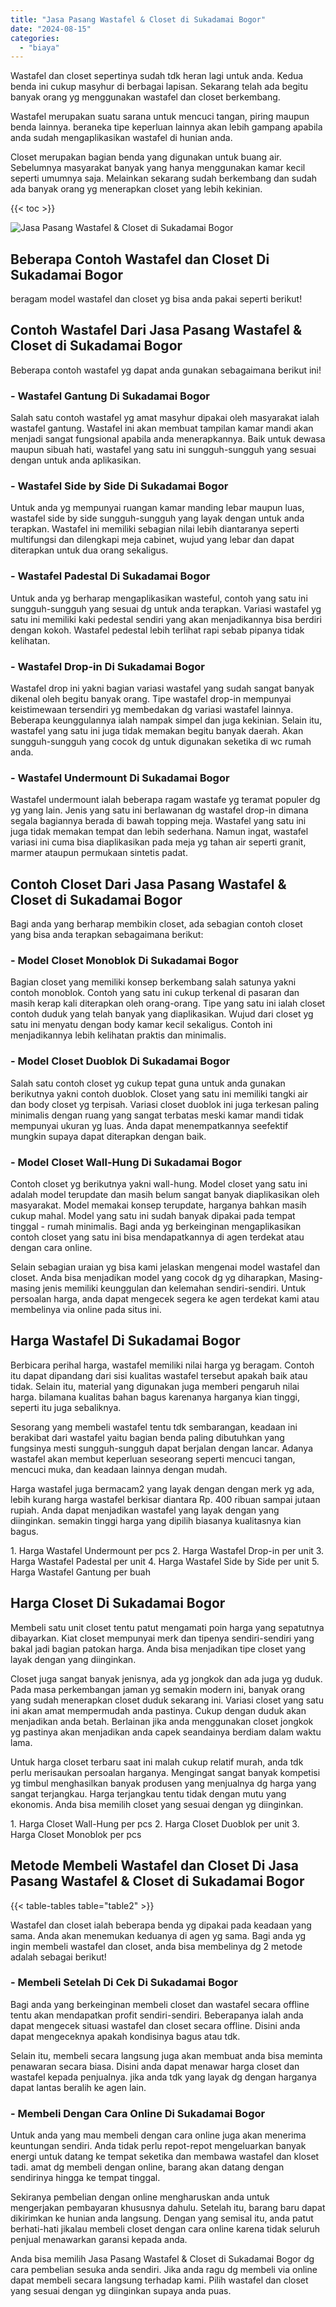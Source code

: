 ```yaml
---
title: "Jasa Pasang Wastafel & Closet di Sukadamai Bogor"
date: "2024-08-15"
categories: 
  - "biaya"
---
```


Wastafel dan closet sepertinya sudah tdk heran lagi untuk anda. Kedua benda ini cukup masyhur di berbagai lapisan. Sekarang telah ada begitu banyak orang yg menggunakan wastafel dan closet berkembang.

Wastafel merupakan suatu sarana untuk mencuci tangan, piring maupun benda lainnya. beraneka tipe keperluan lainnya akan lebih gampang apabila anda sudah mengaplikasikan wastafel di hunian anda.

Closet merupakan bagian benda yang digunakan untuk buang air. Sebelumnya masyarakat banyak yang hanya menggunakan kamar kecil seperti umumnya saja. Melainkan sekarang sudah berkembang dan sudah ada banyak orang yg menerapkan closet yang lebih kekinian.

{{< toc >}}

![Jasa Pasang Wastafel & Closet di Sukadamai Bogor](/images/wastafel-closet-murah23.png)

## Beberapa Contoh Wastafel dan Closet Di Sukadamai Bogor

beragam model wastafel dan closet yg bisa anda pakai seperti berikut!

## Contoh Wastafel Dari Jasa Pasang Wastafel & Closet di Sukadamai Bogor

Beberapa contoh wastafel yg dapat anda gunakan sebagaimana berikut ini!

### \- Wastafel Gantung Di Sukadamai Bogor

Salah satu contoh wastafel yg amat masyhur dipakai oleh masyarakat ialah wastafel gantung. Wastafel ini akan membuat tampilan kamar mandi akan menjadi sangat fungsional apabila anda menerapkannya. Baik untuk dewasa maupun sibuah hati, wastafel yang satu ini sungguh-sungguh yang sesuai dengan untuk anda aplikasikan.

### \- Wastafel Side by Side Di Sukadamai Bogor

Untuk anda yg mempunyai ruangan kamar manding lebar maupun luas, wastafel side by side sungguh-sungguh yang layak dengan untuk anda terapkan. Wastafel ini memiliki sebagian nilai lebih diantaranya seperti multifungsi dan dilengkapi meja cabinet, wujud yang lebar dan dapat diterapkan untuk dua orang sekaligus.

### \- Wastafel Padestal Di Sukadamai Bogor

Untuk anda yg berharap mengaplikasikan wasteful, contoh yang satu ini sungguh-sungguh yang sesuai dg untuk anda terapkan. Variasi wastafel yg satu ini memiliki kaki pedestal sendiri yang akan menjadikannya bisa berdiri dengan kokoh. Wastafel pedestal lebih terlihat rapi sebab pipanya tidak kelihatan.

### \- Wastafel Drop-in Di Sukadamai Bogor

Wastafel drop ini yakni bagian variasi wastafel yang sudah sangat banyak dikenal oleh begitu banyak orang. Tipe wastafel drop-in mempunyai keistimewaan tersendiri yg membedakan dg variasi wastafel lainnya. Beberapa keunggulannya ialah nampak simpel dan juga kekinian. Selain itu, wastafel yang satu ini juga tidak memakan begitu banyak daerah. Akan sungguh-sungguh yang cocok dg untuk digunakan seketika di wc rumah anda.

### \- Wastafel Undermount Di Sukadamai Bogor

Wastafel undermount ialah beberapa ragam wastafe yg teramat populer dg yg yang lain. Jenis yang satu ini berlawanan dg wastafel drop-in dimana segala bagiannya berada di bawah topping meja. Wastafel yang satu ini juga tidak memakan tempat dan lebih sederhana. Namun ingat, wastafel variasi ini cuma bisa diaplikasikan pada meja yg tahan air seperti granit, marmer ataupun permukaan sintetis padat.

## Contoh Closet Dari Jasa Pasang Wastafel & Closet di Sukadamai Bogor

Bagi anda yang berharap membikin closet, ada sebagian contoh closet yang bisa anda terapkan sebagaimana berikut:

### \- Model Closet Monoblok Di Sukadamai Bogor

Bagian closet yang memiliki konsep berkembang salah satunya yakni contoh monoblok. Contoh yang satu ini cukup terkenal di pasaran dan masih kerap kali diterapkan oleh orang-orang. Tipe yang satu ini ialah closet contoh duduk yang telah banyak yang diaplikasikan. Wujud dari closet yg satu ini menyatu dengan body kamar kecil sekaligus. Contoh ini menjadikannya lebih kelihatan praktis dan minimalis.

### \- Model Closet Duoblok Di Sukadamai Bogor

Salah satu contoh closet yg cukup tepat guna untuk anda gunakan berikutnya yakni contoh duoblok. Closet yang satu ini memiliki tangki air dan body closet yg terpisah. Variasi closet duoblok ini juga terkesan paling minimalis dengan ruang yang sangat terbatas meski kamar mandi tidak mempunyai ukuran yg luas. Anda dapat menempatkannya seefektif mungkin supaya dapat diterapkan dengan baik.

### \- Model Closet Wall-Hung Di Sukadamai Bogor

Contoh closet yg berikutnya yakni wall-hung. Model closet yang satu ini adalah model terupdate dan masih belum sangat banyak diaplikasikan oleh masyarakat. Model memakai konsep terupdate, harganya bahkan masih cukup mahal. Model yang satu ini sudah banyak dipakai pada tempat tinggal - rumah minimalis. Bagi anda yg berkeinginan mengaplikasikan contoh closet yang satu ini bisa mendapatkannya di agen terdekat atau dengan cara online.

Selain sebagian uraian yg bisa kami jelaskan mengenai model wastafel dan closet. Anda bisa menjadikan model yang cocok dg yg diharapkan, Masing-masing jenis memiliki keunggulan dan kelemahan sendiri-sendiri. Untuk persoalan harga, anda dapat mengecek segera ke agen terdekat kami atau membelinya via online pada situs ini.

## Harga Wastafel Di Sukadamai Bogor

Berbicara perihal harga, wastafel memiliki nilai harga yg beragam. Contoh itu dapat dipandang dari sisi kualitas wastafel tersebut apakah baik atau tidak. Selain itu, material yang digunakan juga memberi pengaruh nilai harga. bilamana kualitas bahan bagus karenanya harganya kian tinggi, seperti itu juga sebaliknya.

Sesorang yang membeli wastafel tentu tdk sembarangan, keadaan ini berakibat dari wastafel yaitu bagian benda paling dibutuhkan yang fungsinya mesti sungguh-sungguh dapat berjalan dengan lancar. Adanya wastafel akan membut keperluan seseorang seperti mencuci tangan, mencuci muka, dan keadaan lainnya dengan mudah.

Harga wastafel juga bermacam2 yang layak dengan dengan merk yg ada, lebih kurang harga wastafel berkisar diantara Rp. 400 ribuan sampai jutaan rupiah. Anda dapat menjadikan wastafel yang layak dengan yang diinginkan. semakin tinggi harga yang dipilih biasanya kualitasnya kian bagus.

1\. Harga Wastafel Undermount per pcs 2. Harga Wastafel Drop-in per unit 3. Harga Wastafel Padestal per unit 4. Harga Wastafel Side by Side per unit 5. Harga Wastafel Gantung per buah

## Harga Closet Di Sukadamai Bogor

Membeli satu unit closet tentu patut mengamati poin harga yang sepatutnya dibayarkan. Kiat closet mempunyai merk dan tipenya sendiri-sendiri yang bakal jadi bagian patokan harga. Anda bisa menjadikan tipe closet yang layak dengan yang diinginkan.

Closet juga sangat banyak jenisnya, ada yg jongkok dan ada juga yg duduk. Pada masa perkembangan jaman yg semakin modern ini, banyak orang yang sudah menerapkan closet duduk sekarang ini. Variasi closet yang satu ini akan amat mempermudah anda pastinya. Cukup dengan duduk akan menjadikan anda betah. Berlainan jika anda menggunakan closet jongkok yg pastinya akan menjadikan anda capek seandainya berdiam dalam waktu lama.

Untuk harga closet terbaru saat ini malah cukup relatif murah, anda tdk perlu merisaukan persoalan harganya. Mengingat sangat banyak kompetisi yg timbul menghasilkan banyak produsen yang menjualnya dg harga yang sangat terjangkau. Harga terjangkau tentu tidak dengan mutu yang ekonomis. Anda bisa memilih closet yang sesuai dengan yg diinginkan.

1\. Harga Closet Wall-Hung per pcs 2. Harga Closet Duoblok per unit 3. Harga Closet Monoblok per pcs

## Metode Membeli Wastafel dan Closet Di Jasa Pasang Wastafel & Closet di Sukadamai Bogor

{{< table-tables table="table2" >}}

Wastafel dan closet ialah beberapa benda yg dipakai pada keadaan yang sama. Anda akan menemukan keduanya di agen yg sama. Bagi anda yg ingin membeli wastafel dan closet, anda bisa membelinya dg 2 metode adalah sebagai berikut!

### \- Membeli Setelah Di Cek Di Sukadamai Bogor

Bagi anda yang berkeinginan membeli closet dan wastafel secara offline tentu akan mendapatkan profit sendiri-sendiri. Beberapanya ialah anda dapat mengecek situasi wastafel dan closet secara offline. Disini anda dapat mengeceknya apakah kondisinya bagus atau tdk.

Selain itu, membeli secara langsung juga akan membuat anda bisa meminta penawaran secara biasa. Disini anda dapat menawar harga closet dan wastafel kepada penjualnya. jika anda tdk yang layak dg dengan harganya dapat lantas beralih ke agen lain.

### \- Membeli Dengan Cara Online Di Sukadamai Bogor

Untuk anda yang mau membeli dengan cara online juga akan menerima keuntungan sendiri. Anda tidak perlu repot-repot mengeluarkan banyak energi untuk datang ke tempat seketika dan membawa wastafel dan kloset tadi. amat dg membeli dengan online, barang akan datang dengan sendirinya hingga ke tempat tinggal.

Sekiranya pembelian dengan online mengharuskan anda untuk mengerjakan pembayaran khususnya dahulu. Setelah itu, barang baru dapat dikirimkan ke hunian anda langsung. Dengan yang semisal itu, anda patut berhati-hati jikalau membeli closet dengan cara online karena tidak seluruh penjual menawarkan garansi kepada anda.

Anda bisa memilih Jasa Pasang Wastafel & Closet di Sukadamai Bogor dg cara pembelian sesuka anda sendiri. Jika anda ragu dg membeli via online dapat membeli secara langsung terhadap kami. Pilih wastafel dan closet yang sesuai dengan yg diinginkan supaya anda puas.
